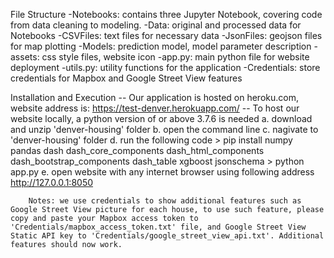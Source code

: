 File Structure
	-Notebooks: contains three Jupyter Notebook, covering code from data cleaning to modeling.
	-Data: original and processed data for Notebooks
	-CSVFiles: text files for necessary data
	-JsonFiles: geojson files for map plotting
	-Models: prediction model, model parameter description
	-assets: css style files, website icon
	-app.py: main python file for website deployment
	-utils.py: utility functions for the application
	-Credentials: store credentials for Mapbox and Google Street View features
	
Installation and Execution
	-- Our application is hosted on heroku.com, website address is:
		https://test-denver.herokuapp.com/
	-- To host our website locally, a python version of or above 3.7.6 is needed
		a. download and unzip 'denver-housing' folder
		b. open the command line
		c. nagivate to 'denver-housing' folder
		d. run the following code
			> pip install numpy pandas dash dash_core_components dash_html_components dash_bootstrap_components dash_table xgboost jsonschema
			> python app.py
		e. open website with any internet browser using following address
			http://127.0.0.1:8050
		
		Notes: we use credentials to show additional features such as Google Street View picture for each house, to use such feature, please copy and paste your Mapbox access token to 'Credentials/mapbox_access_token.txt' file, and Google Street View Static API key to 'Credentials/google_street_view_api.txt'. Additional features should now work.
